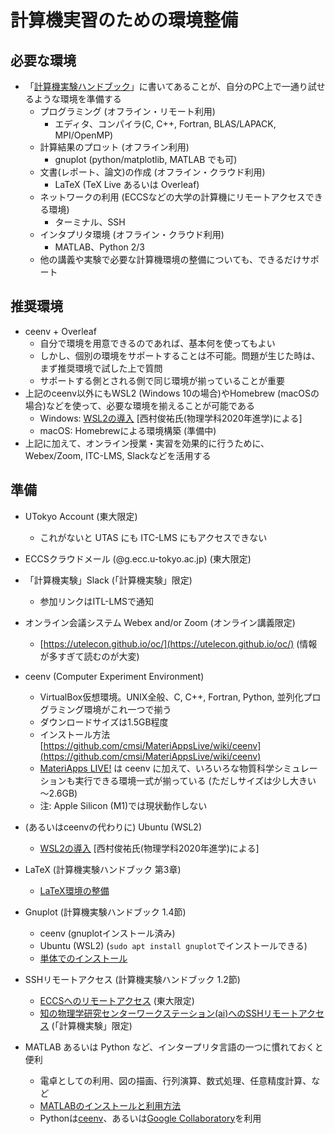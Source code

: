 
# 計算機実習のための環境整備

## 必要な環境

* 「[計算機実験ハンドブック](https://github.com/utphys-comp/handbook/releases)」に書いてあることが、自分のPC上で一通り試せるような環境を準備する
    * プログラミング (オフライン・リモート利用)
        * エディタ、コンパイラ(C, C++, Fortran, BLAS/LAPACK, MPI/OpenMP)
    * 計算結果のプロット (オフライン利用)
        * gnuplot (python/matplotlib, MATLAB でも可)
    * 文書(レポート、論文)の作成 (オフライン・クラウド利用)
        * LaTeX (TeX Live あるいは Overleaf)
    * ネットワークの利用 (ECCSなどの大学の計算機にリモートアクセスできる環境)
	  * ターミナル、SSH
    * インタプリタ環境 (オフライン・クラウド利用)
	  * MATLAB、Python 2/3
    * 他の講義や実験で必要な計算機環境の整備についても、できるだけサポート

## 推奨環境

* ceenv + Overleaf
    * 自分で環境を用意できるのであれば、基本何を使ってもよい
    * しかし、個別の環境をサポートすることは不可能。問題が生じた時は、まず推奨環境で試した上で質問
    * サポートする側とされる側で同じ環境が揃っていることが重要
* 上記のceenv以外にもWSL2 (Windows 10の場合)やHomebrew (macOSの場合)などを使って、必要な環境を揃えることが可能である
    * Windows: [WSL2の導入](wsl2) [西村俊祐氏(物理学科2020年進学)による]
    * macOS: Homebrewによる環境構築 (準備中)
* 上記に加えて、オンライン授業・実習を効果的に行うために、Webex/Zoom, ITC-LMS, Slackなどを活用する

## 準備

* UTokyo Account (東大限定)
    * これがないと UTAS にも ITC-LMS にもアクセスできない
* ECCSクラウドメール (@g.ecc.u-tokyo.ac.jp) (東大限定)
* 「計算機実験」Slack (「計算機実験」限定)
    * 参加リンクはITL-LMSで通知

* オンライン会議システム Webex and/or Zoom (オンライン講義限定)
    *  [https://utelecon.github.io/oc/](https://utelecon.github.io/oc/) (情報が多すぎて読むのが大変)

* ceenv (Computer Experiment Environment)
    * VirtualBox仮想環境。UNIX全般、C, C++, Fortran, Python, 並列化プログラミング環境がこれ一つで揃う
    * ダウンロードサイズは1.5GB程度
    * インストール方法 [https://github.com/cmsi/MateriAppsLive/wiki/ceenv](https://github.com/cmsi/MateriAppsLive/wiki/ceenv)
    * [MateriApps LIVE!](https://cmsi.github.io/MateriAppsLive/) は ceenv に加えて、いろいろな物質科学シミュレーションも実行できる環境一式が揃っている (ただしサイズは少し大きい 〜2.6GB)
    * 注: Apple Silicon (M1)では現状動作しない

* (あるいはceenvの代わりに) Ubuntu (WSL2)
    * [WSL2の導入](wsl2) [西村俊祐氏(物理学科2020年進学)による]

* LaTeX (計算機実験ハンドブック 第3章)
    * [LaTeX環境の整備](latex)

* Gnuplot (計算機実験ハンドブック 1.4節)
    * ceenv (gnuplotインストール済み)
    * Ubuntu (WSL2) (```sudo apt install gnuplot```でインストールできる)
    * [単体でのインストール](gnuplot)

* SSHリモートアクセス (計算機実験ハンドブック 1.2節)
    * [ECCSへのリモートアクセス](ssh-to-eccs) (東大限定)
    * [知の物理学研究センターワークステーション(ai)へのSSHリモートアクセス](ssh-to-ai) (「計算機実験」限定)

* MATLAB あるいは Python など、インタープリタ言語の一つに慣れておくと便利
    * 電卓としての利用、図の描画、行列演算、数式処理、任意精度計算、など
    * [MATLABのインストールと利用方法](matlab)
    * Pythonは[ceenv](https://github.com/cmsi/MateriAppsLive/wiki/ceenv)、あるいは[Google Collaboratory](https://colab.research.google.com)を利用

